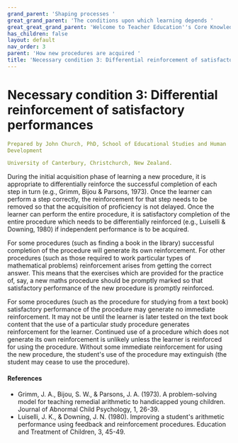 ```yaml
---
grand_parent: 'Shaping processes '
great_grand_parent: 'The conditions upon which learning depends '
great_great_grand_parent: 'Welcome to Teacher Education''s Core Knowledge and Skills.'
has_children: false
layout: default
nav_order: 3
parent: 'How new procedures are acquired '
title: 'Necessary condition 3: Differential reinforcement of satisfactory performances '
---
```

# Necessary condition 3: Differential reinforcement of satisfactory performances


```yaml
Prepared by John Church, PhD, School of Educational Studies and Human
Development

University of Canterbury, Christchurch, New Zealand.
```


During the initial acquisition phase of learning a new procedure, it is
appropriate to differentially reinforce the successful completion of
each step in turn (e.g., Grimm, Bijou & Parsons, 1973). Once the learner
can perform a step correctly, the reinforcement for that step needs to
be removed so that the acquisition of proficiency is not delayed. Once
the learner can perform the entire procedure, it is satisfactory
completion of the entire procedure which needs to be differentially
reinforced (e.g., Luiselli & Downing, 1980) if independent performance
is to be acquired.

For some procedures (such as finding a book in the library) successful
completion of the procedure will generate its own reinforcement. For
other procedures (such as those required to work particular types of
mathematical problems) reinforcement arises from getting the correct
answer. This means that the exercises which are provided for the
practice of, say, a new maths procedure should be promptly marked so
that satisfactory performance of the new procedure is promptly
reinforced.

For some procedures (such as the procedure for studying from a text
book) satisfactory performance of the procedure may generate no
immediate reinforcement. It may not be until the learner is later tested
on the text book content that the use of a particular study procedure
generates reinforcement for the learner. Continued use of a procedure
which does not generate its own reinforcement is unlikely unless the
learner is reinforced for using the procedure. Without some immediate
reinforcement for using the new procedure, the student\'s use of the
procedure may extinguish (the student may cease to use the procedure).


#### References

-   Grimm, J. A., Bijou, S. W., & Parsons, J. A. (1973). A
    problem-solving model for teaching remedial arithmetic to
    handicapped young children. Journal of Abnormal Child Psychology, 1,
    26-39.
-   Luiselli, J. K., & Downing, J. N. (1980). Improving a student\'s
    arithmetic performance using feedback and reinforcement procedures.
    Education and Treatment of Children, 3, 45-49.
